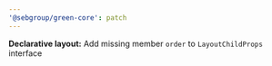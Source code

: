 ```yaml
---
'@sebgroup/green-core': patch
---
```


**Declarative layout:** Add missing member `order` to `LayoutChildProps` interface
